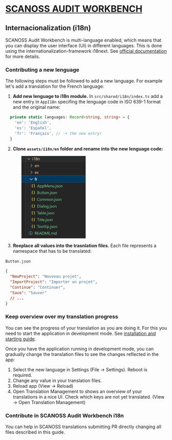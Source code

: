 # [SCANOSS AUDIT WORKBENCH](https://scanoss.com/product)

## Internacionalization (i18n)

SCANOSS Audit Workbench is multi-language enabled, which means that you can display the user interface (UI) in different languages. This is done using the internationalization-framework i18next. See [official documentation](https://www.i18next.com) for more details.

### Contributing a new lenguage

The following steps must be followed to add a new language. For example let's add a translation for the French language:

1. <b>Add new lenguage to i18n module.</b> In `src/shared/i18n/index.ts` add a new entry in `AppI18n` specifing the lenguage code in ISO 639-1 format and the original name:

```ts
  private static languages: Record<string, string> = {
    'en': 'English',
    'es': 'Español',
    'fr': 'Français', // -> the new entry!
  }
```

2. <b>Clone `assets/i18n/en` folder and rename into the new lenguage code:</b>

  <p><img src="../../.erb/img/workbench_1.c77c359.png" align="center" style="margin-left: 50px" width="200" /></p>

3. <b>Reeplace all values into the trasnlation files.</b> Each file represents a namespace that has to be translated:

`Button.json`

```json
{
  "NewProject": "Nouveau projet",
  "ImportProject": "Importer un projet",
  "Continue": "Continuer",
  "Save": "Sauver"
  // ...
}
```

### Keep overview over my translation progress

You can see the progress of your translation as you are doing it. For this you need to start the application in development mode. See [installation and starting guide](https://github.com/scanoss/audit-workbench#scanoss-audit-workbench).

Once you have the application running in development mode, you can gradually change the translation files to see the changes reflected in the app:

1. Select the new language in Settings (File -> Settings). Reboot is required.
2. Change any value in your translation files.
3. Reload app (View -> Reload)
4. Open Translation Management to shows an overview of your translations in a nice UI. Check which keys are not yet translated. (View -> Open Translation Management)

### Contribute in SCANOSS Audit Workbench i18n

You can help in SCANOSS translations submitting PR directly changing all files described in this guide.
